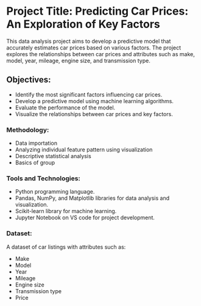 # Project Title: Predicting Car Prices: An Exploration of Key Factors

This data analysis project aims to develop a predictive model that accurately estimates car prices based on various factors. The project explores the relationships between car prices and attributes such as make, model, year, mileage, engine size, and transmission type. 

<h2> Objectives: </h2>

* Identify the most significant factors influencing car prices.
* Develop a predictive model using machine learning algorithms.
* Evaluate the performance of the model.
* Visualize the relationships between car prices and key factors.

### Methodology:
* Data importation
* Analyzing individual feature pattern using visualization
* Descriptive statistical analysis
* Basics of group

### Tools and Technologies:
- Python programming language.
- Pandas, NumPy, and Matplotlib libraries for data analysis and visualization.
- Scikit-learn library for machine learning.
- Jupyter Notebook on VS code for project development.

### Dataset:
A dataset of car listings with attributes such as:
- Make
- Model
- Year
- Mileage
- Engine size
- Transmission type
- Price

